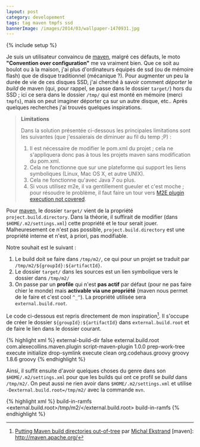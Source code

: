 ```yaml
---
layout: post
category: developement
tags: tag maven tmpfs ssd
bannerImage: /images/2014/03/wallpaper-1470931.jpg
---
```

{% include setup %}

Je suis un utilisateur convaincu de [maven](), malgré ces défauts, le moto
__"Convention over configuration"__ me va vraiment bien. Que ce soit au boulot ou
à la maison, j'ai plus d'ordinateurs équipés de ssd (ou de mémoire flash) que de
disque traditionnel (mécanique ?). Pour augmenter un peu la durée de vie de
ces disques SSD, j'ai cherché à savoir comment _déporter_ le _build_ de maven
(qui, pour rappel, se passe dans le dossier ``target/``) hors du SSD ; ici ce
sera dans le dossier ``/tmp/`` qui est monté en mémoire (merci ``tmpfs``),
mais on peut imaginer déporter ça sur un autre disque, etc.. Après quelques
recherches j'ai trouvés quelques inspirations.

> __Limitations__
> 
> Dans la solution présentée ci-dessous les principales limitations sont
> les suivantes (que j'essaierais de diminuer au fil du temp ;P) :
> 
> 1. Il est nécessaire de modifier le pom.xml du projet ; cela ne s'appliquera
>     donc pas à tous les projets maven sans modification du pom.xml.
> 2. Cela ne fonctionne que sur une plateforme qui support les liens
>     symboliques (Linux, Mac OS X, et autre UNIX).
> 3. Cela ne fonctionne qu'avec Java 7 ou plus.
> 4. Si vous utilisez m2e, il va gentillement gueuler et c'est moche ; pour
>     résoudre le problème, il faut faire un tour vers [M2E plugin execution
>     not covered](http://wiki.eclipse.org/M2E_plugin_execution_not_covered).

Pour [maven](), le dossier ``target/`` vient de la propriété
``project.build.directory``. Dans la théorie, il suffirait de modifier (dans
``$HOME/.m2/settings.xml``) cette propriété et le tour serait jouer.
Malheuresement ce n'est pas possible, ``project.build.directory`` est une
propriété interne et n'est, à priori, pas modifiable.

Notre souhait est le suivant :

1. Le build doit se faire dans ``/tmp/m2/``, ce qui pour un projet se traduit
    par ``/tmp/m2/${groupId}:${artifactId}``.
2. Le dossier ``target/`` dans les sources est un lien symbolique vers le
    dossier dans ``/tmp/m2/``
3. On passe par un __profile__ qui n'est __pas actif__ par défaut (pour ne pas
    faire chier le monde) mais __activable via une propriété__ (maven nous permet
    de le faire et c'est cool ``^_^``). La propriété utilisée sera
    ``external.build.root``.

Le code ci-dessous est repris directement de mon inspiration[^inspiration]. Il
s'occupe de créer le dossier ``${groupId}:${artifactId}`` dans 
``external.build.root`` et de faire le lien dans le dossier courant.

{% highlight xml %}
<project>
    <!-- […] -->
    <profiles>
        <profile>
            <id>external-build-dir</id>
            <activation>
                <activeByDefault>false</activeByDefault>
                <property>
                    <name>external.build.root</name>
                </property>
            </activation>
            <build>
                <plugins>
                    <plugin>
                        <groupId>com.alexecollins.maven.plugin</groupId>
                        <artifactId>script-maven-plugin</artifactId>
                        <version>1.0.0</version>
                        <executions>
                            <execution>
                                <id>prep-work-tree</id>
                                <goals>
                                    <goal>execute</goal>
                                </goals>
                                <phase>initialize</phase>
                                <configuration>
                                    <script>
                                        import java.nio.file.*
                                        def dir =
                                        "${external.build.root}/${project.groupId}:${project.artifactId}"
                                        println "using Maven dir ${dir}"
                                        def dirPath = Paths.get(dir)
                                        if (!Files.exists(dirPath)) {
                                        Files.createDirectories(dirPath)
                                        }
                                        def target = Paths.get("${project.build.directory}")
                                        if (!Files.exists(target)) {
                                        Files.createSymbolicLink(target, dirPath)
                                        }</script>
                                </configuration>
                            </execution>
                            <execution>
                                <id>drop-symlink</id>
                                <goals>
                                    <goal>execute</goal>
                                </goals>
                                <phase>clean</phase>
                                <configuration>
                                    <script>
                                        import java.nio.file.*
                                        def target = Paths.get("${project.build.directory}")
                                        if (Files.isSymbolicLink(target)) {
                                        Files.delete(target)
                                        }
                                    </script>
                                </configuration>
                            </execution>
                        </executions>
                        <dependencies>
                            <dependency>
                                <groupId>org.codehaus.groovy</groupId>
                                <artifactId>groovy</artifactId>
                                <version>1.8.6</version>
                            </dependency>
                        </dependencies>
                        <configuration>
                            <language>groovy</language>
                        </configuration>
                    </plugin>
                </plugins>
            </build>
        </profile>
    </profiles>
    <!-- […] -->
</project>
{% endhighlight %}

Ainsi, il suffit ensuite d'avoir quelques choses du genre dans son
``$HOME/.m2/settings.xml`` pour que les builds qui ont ce profil se _build_
dans ``/tmp/m2/``. On peut aussi ne rien avoir dans ``$HOME/.m2/settings.xml``
et utilise ``-Dexternal.build.root=/tmp/m2/`` avec la commande ``mvn``.

{% highlight xml %}
<settings>
    <!-- […] -->
    <profiles>
        <profile>
            <id>build-in-ramfs</id>
            <properties>
                <external.build.root>/tmp/m2/</external.build.root>
            </properties>
        </profile>
    </profiles>
    <activeProfiles>
        <activeProfile>build-in-ramfs</activeProfile>
    </activeProfiles>
    <!-- […] -->
</settings>
{% endhighlight %}

[^inspiration]: [Putting Maven build directories out-of-tree](http://elehack.net/writings/programming/maven-target-in-tmpfs) par [Michal Ekstrand](http://elehack.net/)
[maven]: http://maven.apache.org/
